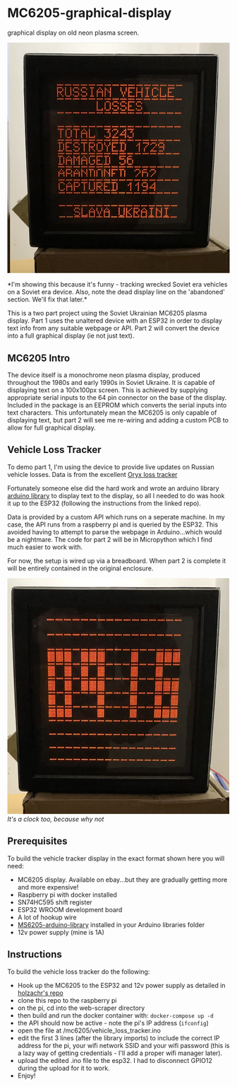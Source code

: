 # MC6205-graphical-display
graphical display on old neon plasma screen. 

<p align="center"><img src="https://github.com/lambdaBoost/MC6205-graphical-display/blob/main/docs/vehicle_loss_tracker2.jpg" width="600"></p>
*I'm showing this because it's funny - tracking wrecked Soviet era vehicles on a Soviet era device. Also, note the dead display line on the 'abandoned' section. We'll fix that later.*

This is a two part project using the Soviet Ukrainian MC6205 plasma display.
Part 1 uses the unaltered device with an ESP32 in order to display text info from any suitable webpage or API.
Part 2 will convert the device into a full graphical display (ie not just text).

## MC6205 Intro
The device itself is a monochrome neon plasma display, produced throughout the 1980s and early 1990s in Soviet Ukraine. It is capable of displaying text on a 100x100px screen. This is achieved by supplying appropriate serial inputs to the 64 pin connector on the base of the display.
Included in the package is an EEPROM which converts the serial inputs into text characters. This unfortunately mean the MC6205 is only capable of displaying text, but part 2 will see me re-wiring and adding a custom PCB to allow for full graphical display.

## Vehicle Loss Tracker
To demo part 1, I'm using the device to provide live updates on Russian vehicle losses. Data is from the excellent [Oryx loss tracker](https://www.oryxspioenkop.com/2022/02/attack-on-europe-documenting-equipment.html)

Fortunately someone else did the hard work and wrote an arduino library [arduino library](https://github.com/holzachr/MS6205-arduino-library) to display text to the display, so all I needed to do was hook it up to the ESP32 (following the instructions from the linked repo).

Data is provided by a custom API which runs on a seperate machine. In my case, the API runs from a raspberry pi and is queried by the ESP32. This avoided having to attempt to parse the webpage in Arduino...which would be a nightmare. The code for part 2 will be in Micropython which I find much easier to work with.

For now, the setup is wired up via a breadboard. When part 2 is complete it will be entirely contained in the original enclosure.

![alt text](https://github.com/lambdaBoost/MC6205-graphical-display/blob/main/docs/clock2.jpg "Live update on Russian vehicle losses - but could be used for pretty much anything else")
*It's a clock too, because why not*

## Prerequisites
To build the vehicle tracker display in the exact format shown here you will need:

* MC6205 display. Available on ebay...but they are gradually getting more and more expensive!
* Raspberry pi with docker installed
* SN74HC595 shift register
* ESP32 WROOM development board
* A lot of hookup wire
* [MS6205-arduino-library](https://github.com/holzachr/MS6205-arduino-library) installed in your Arduino libraries folder
* 12v power supply (mine is 1A)

## Instructions
To build the vehicle loss tracker do the following:

* Hook up the MC6205 to the ESP32 and 12v power supply as detailed in [holzachr's repo](https://github.com/holzachr/MS6205-arduino-library)
* clone this repo to the raspberry pi
* on the pi, cd into the web-scraper directory
* then build and run the docker container with: `docker-compose up -d`
* the API should now be active - note the pi's IP address (`ifconfig`)
* open the file at /mc6205/vehicle_loss_tracker.ino
* edit the first 3 lines (after the library imports) to include the correct IP address for the pi, your wifi network SSID and your wifi password (this is a lazy way of getting credentials - I'll add a proper wifi manager later).
* upload the edited .ino file to the esp32. I had to disconnect GPIO12 during the upload for it to work.
* Enjoy!

